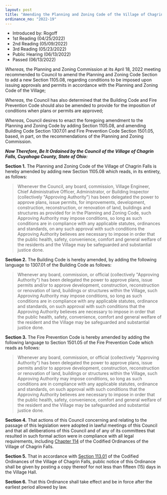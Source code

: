 ```yaml
---
layout: post
title: "Amending the Planning and Zoning Code of the Village of Chagrin Falls by Adding Section 1105.08 of the Planning and Zoning Code, and Amending Section 1307.01 of the Building Code and Amending Section 1501.05 of the Fire Prevention Code"
ordinance_no: "2022-19"
---
```


- Introduced by: Rogoff
- 1st Reading (04/25/2022)
- 2nd Reading (05/09/2022)
- 3rd Reading (05/23/2022)
- Public Hearing (06/13/2022)
- Passed (06/13/2022)

_Whereas,_ the Planning and Zoning Commission at its April 18, 2022 meeting
recommended to Council to amend the Planning and Zoning Code Section to add a
new Section 1105.08, regarding conditions to be imposed upon issuing approvals
and permits in accordance with the Planning and Zoning Code of the Village;

_Whereas,_ the Council has also determined that the Building Code and Fire
Prevention Code should also be amended to provide for the imposition of
conditions when plans or permits are approved;

_Whereas,_ Council desires to enact the foregoing amendment to the Planning and
Zoning Code by adding Section 1105.08, and amending Building Code Section
1307.01 and Fire Prevention Code Section 1501.05, based, in part, on the
recommendations of the Planning and Zoning Commission.

**_Now Therefore, Be It Ordained by the Council of the Village of Chagrin Falls,
Cuyahoga County, State of Ohio:_**

**Section 1.** The Planning and Zoning Code of the Village of Chagrin Falls is
hereby amended by adding new Section 1105.08 which reads, in its entirety, as
follows:

> Whenever the Council, any board, commission, Village Engineer, Chief
> Administrative Officer, Administrator, or Building Inspector (collectively
> "Approving Authority") has been delegated the power to approve plans, issue
> permits, for improvements, development, construction, reconstruction, or
> renovation of land, buildings and structures as provided for in the Planning
> and Zoning Code, such Approving Authority may impose conditions, so long as
> such conditions are in compliance with any applicable statutes, ordinances and
> standards, on any such approval with such conditions the Approving Authority
> believes are necessary to impose in order that the public health, safety,
> convenience, comfort and general welfare of the residents and the Village may
> be safeguarded and substantial justice done.

**Section 2.** The Building Code is hereby amended, by adding the following
language to 1307.01 of the Building Code as follows:

> Whenever any board, commission, or official (collectively "Approving
> Authority") has been delegated the power to approve plans, issue permits
> and/or to approve development, construction, reconstruction or renovation of
> land, buildings or structures within the Village, such Approving Authority may
> impose conditions, so long as such conditions are in compliance with any
> applicable statutes, ordinance and standards, on such approval with such
> conditions that the Approving Authority believes are necessary to impose in
> order that the public health, safety, convenience, comfort and general welfare
> of the resident and the Village may be safeguarded and substantial justice
> done.

**Section 3.** The Fire Prevention Code is hereby amended by adding the
following language to Section 1501.05 of the Fire Prevention Code which reads as
follows:

> Whenever any board, commission, or official (collectively "Approving
> Authority") has been delegated the power to approve plans, issue permits
> and/or to approve development, construction, reconstruction or renovation of
> land, buildings or structures within the Village, such Approving Authority may
> impose conditions, so long as such conditions are in compliance with any
> applicable statutes, ordinance and standards, on such approval with such
> conditions that the Approving Authority believes are necessary to impose in
> order that the public health, safety, convenience, comfort and general welfare
> of the resident and the Village may be safeguarded and substantial justice
> done.

**Section 4.** That actions of this Council concerning and relating to the
passage of this legislation were adopted in lawful meetings of this Council and
that all deliberations of this Council and of any of its committees that
resulted in such formal action were in compliance with all legal requirements,
including [Chapter 114][CFCO 114] of the Codified Ordinances of the Village of
Chagrin Falls.

**Section 5.** That in accordance with [Section 113.01][CFCO 113.01] of the
Codified Ordinances of the Village of Chagrin Falls, public notice of this
Ordinance shall be given by posting a copy thereof for not less than fifteen
(15) days in the Village Hall.

**Section 6.** That this Ordinance shall take effect and be in force after the
earliest period allowed by law.

[CFCO 113.01]:</chapters/chapter-113-ordinances-and-resolutions/#11301-publication-and-posting>
[CFCO 114]:</chapters/chapter-114-open-meetings>
